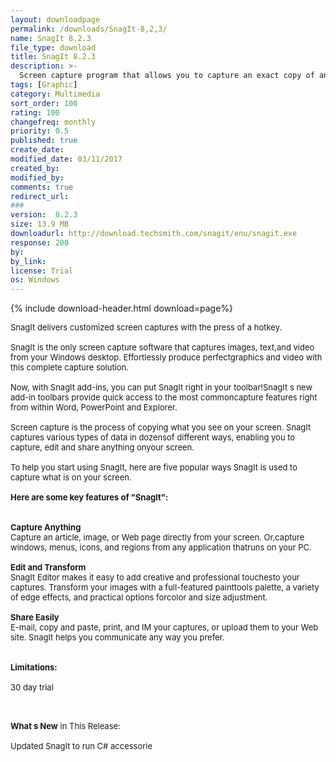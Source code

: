 ```yaml
---
layout: downloadpage
permalink: /downloads/SnagIt-8,2,3/
name: SnagIt 8.2.3
file_type: download
title: SnagIt 8.2.3
description: >-
  Screen capture program that allows you to capture an exact copy of anything that appears on your Windows screen
tags: [Graphic]
category: Multimedia
sort_order: 100
rating: 100
changefreq: monthly
priority: 0.5
published: true
create_date: 
modified_date: 03/11/2017
created_by: 
modified_by: 
comments: true
redirect_url: 
### 
version:  8.2.3
size: 13.9 MB
downloadurl: http://download.techsmith.com/snagit/enu/snagit.exe
response: 200
by: 
by_link: 
license: Trial 
os: Windows
---
```


{% include download-header.html download=page%}

<p style="fix-download-text !important">
<p><font size="2"><p>SnagIt delivers customized screen captures with the press of a hotkey. <br />
<br />
SnagIt is the only screen capture software that captures images, text,and video from your Windows desktop. Effortlessly produce perfectgraphics and video with this complete capture solution.<br />
<br />
Now, with SnagIt add-ins, you can put SnagIt right in your toolbar!SnagIt s new add-in toolbars provide quick access to the most commoncapture features right from within Word, PowerPoint and Explorer.<br />
<br />
Screen capture is the process of copying what you see on your screen. SnagIt captures various types of data in dozensof different ways, enabling you to capture, edit and share anything onyour screen.<br />
<br />
To help you start using SnagIt, here are five popular ways SnagIt is used to capture what is on your screen.<br />
<br />
<span><strong>Here are some key features of "SnagIt":</strong></span><br />
<br />
<br />
<strong>Capture Anything</strong><br />
Capture an article, image, or Web page directly from your screen. Or,capture windows, menus, icons, and regions from any application thatruns on your PC.<br />
<br />
<strong>Edit and Transform</strong><br />
SnagIt Editor makes it easy to add creative and professional touchesto your captures. Transform your images with a full-featured painttools palette, a variety of edge effects, and practical options forcolor and size adjustment.<br />
<br />
<strong>Share Easily</strong><br />
E-mail</a>, copy and paste, print, and IM your captures, or upload them to your Web site. SnagIt helps you communicate any way you prefer.<br />
<br />
<br />
<span><strong>Limitations:</strong></span><br />
<br />
30 day trial<br />
</p>
<div class="celltext_big"><br />
<br />
<strong>What s New</strong> in This Release:<br />
<br />
Updated SnagIt to run C# accessorie</div></p></p>
